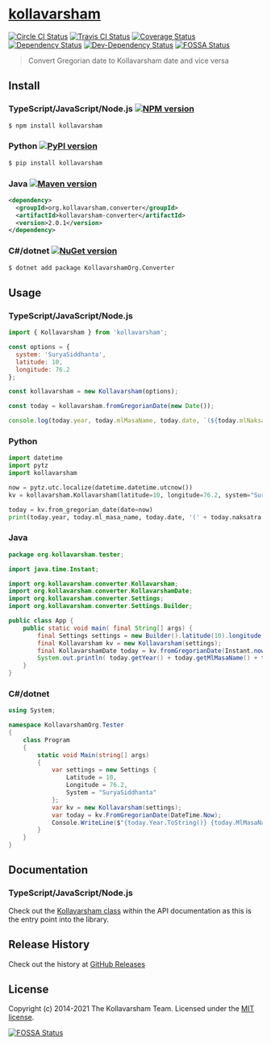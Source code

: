 # [kollavarsham](http://kollavarsham.org/)

[![Circle CI Status][circleci-image]][circleci-url] [![Travis CI Status][travis-image]][travis-url] [![Coverage Status][coveralls-image]][coveralls-url] [![Dependency Status][daviddm-image]][daviddm-url] [![Dev-Dependency Status][daviddm-dev-image]][daviddm-dev-url]
[![FOSSA Status](https://app.fossa.io/api/projects/git%2Bgithub.com%2Fkollavarsham%2Fkollavarsham-js.svg?type=shield)](https://app.fossa.io/projects/git%2Bgithub.com%2Fkollavarsham%2Fkollavarsham-js?ref=badge_shield)


> Convert Gregorian date to Kollavarsham date and vice versa


## Install

### TypeScript/JavaScript/Node.js [![NPM version][npm-image]][npm-url]

```sh
$ npm install kollavarsham
```

### Python [![PyPI version][pypi-image]][pypi-url]

```sh
$ pip install kollavarsham
```

### Java [![Maven version][maven-image]][maven-url]

```xml
<dependency>
  <groupId>org.kollavarsham.converter</groupId>
  <artifactId>kollavarsham-converter</artifactId>
  <version>2.0.1</version>
</dependency>
```

### C#/dotnet [![NuGet version][nuget-image]][nuget-url]

```sh
$ dotnet add package KollavarshamOrg.Converter
```

## Usage

### TypeScript/JavaScript/Node.js

```js
import { Kollavarsham } from 'kollavarsham';

const options = {
  system: 'SuryaSiddhanta',
  latitude: 10,
  longitude: 76.2
};

const kollavarsham = new Kollavarsham(options);

const today = kollavarsham.fromGregorianDate(new Date());

console.log(today.year, today.mlMasaName, today.date, `(${today.mlNaksatraName})`);
```

### Python

```python
import datetime
import pytz
import kollavarsham

now = pytz.utc.localize(datetime.datetime.utcnow())
kv = kollavarsham.Kollavarsham(latitude=10, longitude=76.2, system="SuryaSiddhanta")

today = kv.from_gregorian_date(date=now)
print(today.year, today.ml_masa_name, today.date, '(' + today.naksatra.ml_malayalam + ')')
```

### Java

```java
package org.kollavarsham.tester;

import java.time.Instant;

import org.kollavarsham.converter.Kollavarsham;
import org.kollavarsham.converter.KollavarshamDate;
import org.kollavarsham.converter.Settings;
import org.kollavarsham.converter.Settings.Builder;

public class App {
    public static void main( final String[] args) {
        final Settings settings = new Builder().latitude(10).longitude(76.2).system("SuryaSiddhanta").build();
        final Kollavarsham kv = new Kollavarsham(settings);
        final KollavarshamDate today = kv.fromGregorianDate(Instant.now());
        System.out.println( today.getYear() + today.getMlMasaName() + today.getDate() + '(' + today.getMlNaksatraName() + ')' );
    }
}
```

### C#/dotnet

```csharp
using System;

namespace KollavarshamOrg.Tester
{
    class Program
    {
        static void Main(string[] args)
        {
            var settings = new Settings {
                Latitude = 10,
                Longitude = 76.2,
                System = "SuryaSiddhanta"
            };
            var kv = new Kollavarsham(settings);
            var today = kv.FromGregorianDate(DateTime.Now);
            Console.WriteLine($"{today.Year.ToString()} {today.MlMasaName} {today.Date.ToString()} ({today.MlNaksatraName})");
        }
    }
}
```

## Documentation

### TypeScript/JavaScript/Node.js

Check out the [Kollavarsham class](https://kollavarsham.org/kollavarsham-js/module-kollavarsham.Kollavarsham.html) within the API documentation as this is the entry point into the library.

## Release History
Check out the history at [GitHub Releases](https://github.com/kollavarsham/kollavarsham-js/releases)

## License
Copyright (c) 2014-2021 The Kollavarsham Team. Licensed under the [MIT license](http://kollavarsham.org/LICENSE.txt).

[npm-image]: https://img.shields.io/npm/v/kollavarsham
[npm-url]: https://www.npmjs.com/package/kollavarsham
[pypi-image]: https://img.shields.io/pypi/v/kollavarsham
[pypi-url]: https://pypi.org/project/kollavarsham/
[maven-image]: https://img.shields.io/maven-central/v/org.kollavarsham.converter/kollavarsham-converter
[maven-url]: https://search.maven.org/artifact/org.kollavarsham.converter/kollavarsham-converter
[nuget-image]: https://img.shields.io/nuget/v/KollavarshamOrg.Converter
[nuget-url]: https://www.nuget.org/packages/KollavarshamOrg.Converter
[circleci-image]: https://img.shields.io/circleci/build/github/kollavarsham/kollavarsham-js?label=CircleCI
[circleci-url]: https://app.circleci.com/github/kollavarsham/kollavarsham-js/pipelines
[travis-image]: https://img.shields.io/travis/kollavarsham/kollavarsham-js.svg?label=TravisCI
[travis-url]: https://travis-ci.org/kollavarsham/kollavarsham-js
[daviddm-image]: https://img.shields.io/david/kollavarsham/kollavarsham-js
[daviddm-url]: https://david-dm.org/kollavarsham/kollavarsham-js
[daviddm-dev-image]: https://img.shields.io/david/dev/kollavarsham/kollavarsham-js
[daviddm-dev-url]: https://david-dm.org/kollavarsham/kollavarsham-js?type=dev
[coveralls-image]: https://img.shields.io/coveralls/github/kollavarsham/kollavarsham-js?label=Coveralls
[coveralls-url]: https://coveralls.io/github/kollavarsham/kollavarsham-js?branch=main


[![FOSSA Status](https://app.fossa.io/api/projects/git%2Bgithub.com%2Fkollavarsham%2Fkollavarsham-js.svg?type=large)](https://app.fossa.io/projects/git%2Bgithub.com%2Fkollavarsham%2Fkollavarsham-js?ref=badge_large)

